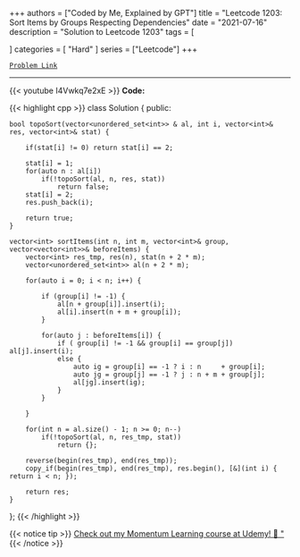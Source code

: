 
+++
authors = ["Coded by Me, Explained by GPT"]
title = "Leetcode 1203: Sort Items by Groups Respecting Dependencies"
date = "2021-07-16"
description = "Solution to Leetcode 1203"
tags = [
    
]
categories = [
    "Hard"
]
series = ["Leetcode"]
+++



[`Problem Link`](https://leetcode.com/problems/sort-items-by-groups-respecting-dependencies/description/)

---
{{< youtube I4Vwkq7e2xE >}}
**Code:**

{{< highlight cpp >}}
class Solution {
public:
    
    bool topoSort(vector<unordered_set<int>> & al, int i, vector<int>& res, vector<int>& stat) {
        
        if(stat[i] != 0) return stat[i] == 2;
        
        stat[i] = 1;
        for(auto n : al[i])
            if(!topoSort(al, n, res, stat))
                return false;
        stat[i] = 2;
        res.push_back(i);

        return true;
    }
    
    vector<int> sortItems(int n, int m, vector<int>& group, vector<vector<int>>& beforeItems) {
        vector<int> res_tmp, res(n), stat(n + 2 * m);
        vector<unordered_set<int>> al(n + 2 * m);
        
        for(auto i = 0; i < n; i++) {

            if (group[i] != -1) {
                al[n + group[i]].insert(i);
                al[i].insert(n + m + group[i]);
            }

            for(auto j : beforeItems[i]) {
                if ( group[i] != -1 && group[i] == group[j]) al[j].insert(i);
                else {
                    auto ig = group[i] == -1 ? i : n     + group[i];
                    auto jg = group[j] == -1 ? j : n + m + group[j];
                    al[jg].insert(ig);
                }
            }

        }

        for(int n = al.size() - 1; n >= 0; n--)
            if(!topoSort(al, n, res_tmp, stat))
                return {};
        
        reverse(begin(res_tmp), end(res_tmp));
        copy_if(begin(res_tmp), end(res_tmp), res.begin(), [&](int i) { return i < n; });

        return res;
    }
};
{{< /highlight >}}



{{< notice tip >}}
[Check out my Momentum Learning course at Udemy! 🚀 "](https://www.udemy.com/course/blind-75-the-data-structures-and-algorithms-essentials/)
{{< /notice >}}

